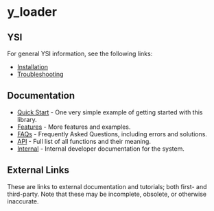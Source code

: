 # y_loader



## YSI

For general YSI information, see the following links:

* [Installation](../installation.md)
* [Troubleshooting](../troubleshooting.md)

## Documentation

* [Quick Start](y_loader/quick-start.md) - One very simple example of getting started with this library.
* [Features](y_loader/features.md) - More features and examples.
* [FAQs](y_loader/faqs.md) - Frequently Asked Questions, including errors and solutions.
* [API](y_loader/api.md) - Full list of all functions and their meaning.
* [Internal](y_loader/internal.md) - Internal developer documentation for the system.

## External Links

These are links to external documentation and tutorials; both first- and third-party.  Note that these may be incomplete, obsolete, or otherwise inaccurate.

